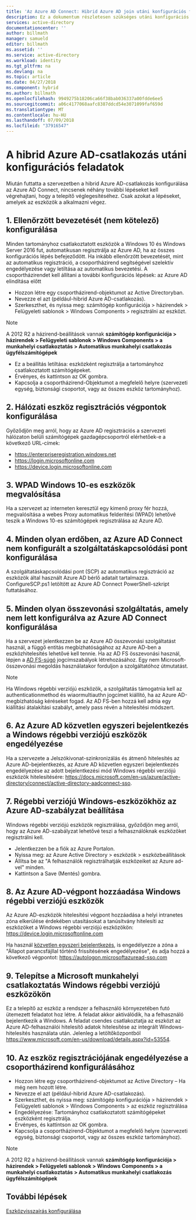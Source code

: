 ```yaml
---
title: 'Az Azure AD Connect: Hibrid Azure AD join utáni konfigurációs feladatok |} A Microsoft Docs'
description: Ez a dokumentum részletesen szükséges utáni konfigurációs feladatok befejezéséhez a hibrid Azure AD-csatlakozás
services: active-directory
documentationcenter: ''
author: billmath
manager: samueld
editor: billmath
ms.assetid: ''
ms.service: active-directory
ms.workload: identity
ms.tgt_pltfrm: na
ms.devlang: na
ms.topic: article
ms.date: 04/27/2018
ms.component: hybrid
ms.author: billmath
ms.openlocfilehash: 9949275b18206ca66f38bab036337a00fdde6ee5
ms.sourcegitcommit: a06c4177068aafc8387ddcd54e3071099faf659d
ms.translationtype: MT
ms.contentlocale: hu-HU
ms.lasthandoff: 07/09/2018
ms.locfileid: "37916547"
---
```

# <a name="post-configuration-tasks-for-hybrid-azure-ad-join"></a>A hibrid Azure AD-csatlakozás utáni konfigurációs feladatok

Miután futtatta a szervezetben a hibrid Azure AD-csatlakozás konfigurálása az Azure AD Connect, nincsenek néhány további lépéseket kell végrehajtani, hogy a telepítő véglegesítéséhez.  Csak azokat a lépéseket, amelyek az eszközök a alkalmazni végez.

## <a name="1-configure-controlled-rollout-optional"></a>1. Ellenőrzött bevezetését (nem kötelező) konfigurálása
Minden tartományhoz csatlakoztatott eszközök a Windows 10 és Windows Server 2016 fut, automatikusan regisztrálja az Azure AD, ha az összes konfigurációs lépés befejeződött. Ha inkább ellenőrzött bevezetését, mint az automatikus regisztráció, a csoportházirend segítségével szelektív engedélyezése vagy letiltása az automatikus bevezetési.  A csoportházirendet kell állítani a további konfigurációs lépések: az Azure AD elindítása előtt
* Hozzon létre egy csoportházirend-objektumot az Active Directoryban.
* Nevezze el azt (például-hibrid Azure AD-csatlakozás).
* Szerkeszthet, és nyissa meg: számítógép konfigurációja > házirendek > Felügyeleti sablonok > Windows Components > regisztrálni az eszközt.

>[!NOTE]
>A 2012 R2 a házirend-beállítások vannak **számítógép konfigurációja > házirendek > Felügyeleti sablonok > Windows Components > a munkahelyi csatlakoztatás > Automatikus munkahelyi csatlakozás ügyfélszámítógépek**

* Ez a beállítás letiltása: eszközként regisztrálja a tartományhoz csatlakoztatott számítógépeket.
* Érvényes, és kattintson az OK gombra.
* Kapcsolja a csoportházirend-Objektumot a megfelelő helyre (szervezeti egység, biztonsági csoportot, vagy az összes eszköz tartományhoz).

## <a name="2-configure-network-with-device-registration-endpoints"></a>2. Hálózati eszköz regisztrációs végpontok konfigurálása
Győződjön meg arról, hogy az Azure AD regisztrációs a szervezeti hálózaton belüli számítógépek gazdagépcsoportról elérhetőek-e a következő URL-címek:

* https://enterpriseregistration.windows.net
* https://login.microsoftonline.com
* https://device.login.microsoftonline.com 

## <a name="3-implement-wpad-for-windows-10-devices"></a>3. WPAD Windows 10-es eszközök megvalósítása
Ha a szervezet az interneten keresztül egy kimenő proxy fér hozzá, megvalósítása a webes Proxy automatikus felderítési (WPAD) lehetővé teszik a Windows 10-es számítógépek regisztrálása az Azure AD.

## <a name="4-configure-the-scp-in-any-forests-that-were-not-configured-by-azure-ad-connect"></a>4. Minden olyan erdőben, az Azure AD Connect nem konfigurált a szolgáltatáskapcsolódási pont konfigurálása 

A szolgáltatáskapcsolódási pont (SCP) az automatikus regisztráció az eszközök által használt Azure AD bérlő adatait tartalmazza.  ConfigureSCP.ps1 letöltött az Azure AD Connect PowerShell-szkript futtatásához.

## <a name="5-configure-any-federation-service-that-was-not-configured-by-azure-ad-connect"></a>5. Minden olyan összevonási szolgáltatás, amely nem lett konfigurálva az Azure AD Connect konfigurálása

Ha a szervezet jelentkezzen be az Azure AD összevonási szolgáltatást használ, a függő entitás megbízhatóságához az Azure AD-ben a eszközhitelesítés lehetővé kell tennie. Ha az AD FS összevonási használ, lépjen a [AD FS-súgó](https://aka.ms/aadrptclaimrules) jogcímszabályok létrehozásához. Egy nem Microsoft-összevonási megoldás használatakor forduljon a szolgáltatóhoz útmutatást.  

>[!NOTE]
>Ha Windows régebbi verziójú eszközök, a szolgáltatás támogatnia kell az authenticationmethod és wiaormultiauthn jogcímet kiállító, ha az Azure AD-megbízhatóság kéréseket fogad. Az AD FS-ben hozzá kell adnia egy kiállítási átalakítási szabályt, amely pass révén a hitelesítési módszert.

## <a name="6-enable-azure-ad-seamless-sso-for-windows-down-level-devices"></a>6. Az Azure AD közvetlen egyszeri bejelentkezés a Windows régebbi verziójú eszközök engedélyezése

Ha a szervezete a Jelszókivonat-szinkronizálás és átmenő hitelesítés az Azure AD-bejelentkezés, az Azure AD közvetlen egyszeri bejelentkezés engedélyezése az adott bejelentkezési mód Windows régebbi verziójú eszközök hitelesítésére: https://docs.microsoft.com/en-us/azure/active-directory/connect/active-directory-aadconnect-sso. 

## <a name="7-set-azure-ad-policy-for-windows-down-level-devices"></a>7. Régebbi verziójú Windows-eszközökhöz az Azure AD-szabályzat beállítása

Windows régebbi verziójú eszközök regisztrálása, győződjön meg arról, hogy az Azure AD-szabályzat lehetővé teszi a felhasználóknak eszközöket regisztrálni kell. 

* Jelentkezzen be a fiók az Azure Portalon.
* Nyissa meg: az Azure Active Directory > eszközök > eszközbeállítások
* Állítsa be az "A felhasználók regisztrálhatják eszközeiket az Azure ad-vel" minden.
* Kattintson a Save (Mentés) gombra.

## <a name="8-add-azure-ad-endpoint-to-windows-down-level-devices"></a>8. Az Azure AD-végpont hozzáadása Windows régebbi verziójú eszközök

Az Azure AD-eszközök hitelesítési végpont hozzáadása a helyi intranetes zóna elkerülése érdekében utasításokat a tanúsítvány hitelesíti az eszközöket a Windows régebbi verziójú eszközökön: https://device.login.microsoftonline.com 

Ha használ [közvetlen egyszeri bejelentkezés](https://aka.ms/hybrid/sso), is engedélyezze a zóna a "Állapot parancsfájllal történő frissítésének engedélyezése", és adja hozzá a következő végpontot: https://autologon.microsoftazuread-sso.com 

## <a name="9-install-microsoft-workplace-join-on-windows-down-level-devices"></a>9. Telepítse a Microsoft munkahelyi csatlakoztatás Windows régebbi verziójú eszközökön

Ez a telepítő az eszköz a rendszer a felhasználó környezetében futó ütemezett feladatot hoz létre. A feladat akkor aktiválódik, ha a felhasználó bejelentkezik a Windows. A feladat csendes csatlakoztatja az eszközt az Azure AD-felhasználói hitelesítő adatok hitelesítése az integrált Windows-hitelesítés használata után. Jelenleg a letöltőközpontból https://www.microsoft.com/en-us/download/details.aspx?id=53554. 

## <a name="10-configure-group-policy-to-allow-device-registration"></a>10. Az eszköz regisztrációjának engedélyezése a csoportházirend konfigurálásához

* Hozzon létre egy csoportházirend-objektumot az Active Directory – Ha még nem hozott létre.
* Nevezze el azt (például-hibrid Azure AD-csatlakozás).
* Szerkeszthet, és nyissa meg: számítógép konfigurációja > házirendek > Felügyeleti sablonok > Windows Components > az eszköz regisztrálása
* Engedélyezése: Tartományhoz csatlakoztatott számítógépeket eszközként regisztrálja.
* Érvényes, és kattintson az OK gombra.
* Kapcsolja a csoportházirend-Objektumot a megfelelő helyre (szervezeti egység, biztonsági csoportot, vagy az összes eszköz tartományhoz).

>[!NOTE]
>A 2012 R2 a házirend-beállítások vannak **számítógép konfigurációja > házirendek > Felügyeleti sablonok > Windows Components > a munkahelyi csatlakoztatás > Automatikus munkahelyi csatlakozás ügyfélszámítógépek**

## <a name="next-steps"></a>További lépések
[Eszközvisszaírás konfigurálása](./active-directory-aadconnect-feature-device-writeback.md)
